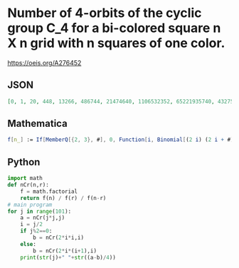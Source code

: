 # Number of 4\-orbits of the cyclic group C\_4 for a bi\-colored square n X n grid with n squares of one color\.
https://oeis.org/A276452
## JSON
```JSON
[0, 1, 20, 448, 13266, 486744, 21474640, 1106532352, 65221935740, 4327576834420, 319187489891256, 25904823417117120, 2294089575084464472, 220132629092378694832, 22751391952785312551232, 2519687900505221042995200, 297684761086121821704009432, 37370623083548749203599933004]
```
## Mathematica
```Mathematica
f[n_] := If[MemberQ[{2, 3}, #], 0, Function[i, Binomial[(2 i) (2 i + #), i]]@ Floor[n/4]] &@ Mod[n, 4]; g[n_] := (Function[j, Binomial[2 j (j + Boole@ OddQ@ n), j]]@ Floor[n/2] - f@ n)/2; Table[(Binomial[n^2, n] - 2 g@ n - f@ n)/4, {n, 18}] (* _Michael De Vlieger_, Sep 07 2016 *)
```
## Python
```Python
import math
def nCr(n,r):
    f = math.factorial
    return f(n) / f(r) / f(n-r)
# main program
for j in range(101):
    a = nCr(j*j,j)
    i = j/2
    if j%2==0:
        b = nCr(2*i*i,i)
    else:
        b = nCr(2*i*(i+1),i)
    print(str(j)+" "+str((a-b)/4))
```
